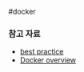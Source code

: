 #docker

### 참고 자료
- [best practice](https://docs.docker.com/develop/)
- [Docker overview](https://docs.docker.com/get-started/overview/)
